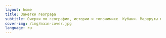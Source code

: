 ```yaml
---
layout: home
title: Заметки географа
subtitle: Очерки по географии, истории и топонимике  Кубани. Маршруты путешествий.
cover-img: /img/main-cover.jpg
language: ru
---
```

